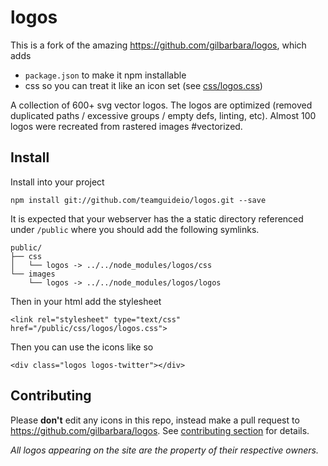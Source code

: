 # logos
This is a fork of the amazing <https://github.com/gilbarbara/logos>, which adds

 * `package.json` to make it npm installable
 * css so you can treat it like an icon set (see [css/logos.css](css/logos.css))

A collection of 600+ svg vector logos. The logos are optimized (removed duplicated paths / excessive groups / empty defs, linting, etc). Almost 100 logos were recreated from rastered images #vectorized.


## Install
Install into your project

    npm install git://github.com/teamguideio/logos.git --save

It is expected that your webserver has the a static directory referenced under `/public` where you should add the following symlinks.

    public/
    ├── css
    │   └── logos -> ../../node_modules/logos/css
    └── images
        └── logos -> ../../node_modules/logos/logos

Then in your html add the stylesheet

    <link rel="stylesheet" type="text/css" href="/public/css/logos/logos.css">

Then you can use the icons like so

    <div class="logos logos-twitter"></div>


## Contributing
Please **don't** edit any icons in this repo, instead make a pull request to <https://github.com/gilbarbara/logos>. See [contributing section](https://github.com/gilbarbara/logos#contributing) for details.

*All logos appearing on the site are the property of their respective owners.*
